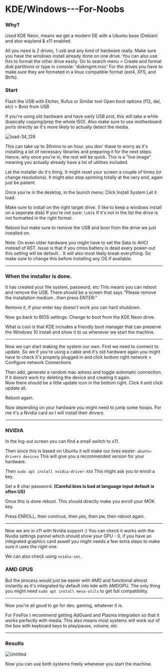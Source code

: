 # KDE/Windows---For-Noobs

### Why? 
Used KDE Neon, means we get a modern DE with a Ubuntu base (Debian) and also wayland & x11 enabled. 

All you need is 2 drives, 1 usb and any kind of hardware really. 
Make sure you have the windows install already done on one drive. You can also use this to format the other drive easily. 
Go to search menu > Create and format disk partitions or type in console: 'diskmgmt.msc' 
For the drives you have to make sure they are formated in a linux compatible format (ext4, XFS, and Btrfs). 

### Start
Flash the USB with Etcher, Rufus or Similar tool
Open boot options (f12, del, etc) > Boot from USB

If you're using old hardware and have early USB prot, this will take a while (basically copying/prep the whole ISO).
Also make sure to use motherboard ports directly as it's more likely to actually detect the media. 

![load-34_128](https://github.com/user-attachments/assets/a5d39ff6-4dd3-4dca-b1c4-c2322579d2a5)
 
This can take up to 30mins to an hour. you don' thave to worry as it's installing a lot of necessary libraries and preparing it for the next steps.
Hence, why once you're in, the rest will be quick. This is a "live image" meaning you actually already have a lot of utilities included.   

Let the installer do it's thing. It might reset your screen a couple of times (or change resolutions). 
It might also stop spinning totally at the very end, again just be patient.

Once you're in the desktop, in the launch menu: Click Install System
Let it load. 

Make sure to install on the right target drive. (I like to keep a windows install on a seperate disk) 
If you're not sure: `lsblk`
If it's not in the list the drive is not formatted in the right format. 

Reboot but make sure to remove the USB and boot from the drive we just installed on. 

Note:
On even older hardware you might have to set the Sata to AHCI instead of RST. Issue is that if you cmos battery is dead every power-out this setting will be default... 
It will also most likely break everything. 
So make sure to change this before installing any OS if available. 

---

### When the installer is done. 

It has created your file system, password, etc
This means you can reboot and remove the USB.
There should be a screen that says "Please remove the installation medium , then press ENTER:" 

Remove it, if your enter key doesn't work you can hard shutdown. 

Now go back to BIOS settings: 
Change to boot from the KDE Neon drive. 

What is cool is that KDE includes a friendly boot manager that can preserve the Windows 10 install and show it to us whenever we start the machine. 

---

Now we can start making the system our own. 
First we need to connect to update. So we if you're using a cable and it's old hardware again you might have to check it's properly plugged in and click bottom right network > Configure network Connections

Then add, generate a random mac adress and toggle automatic connection. If it doesnt work try deleting the device and creating it again.  
Now there should be a little update icon in the bottom right. Click it and click update all. 

Reboot again.

Now depending on your hardware you might need to jump some hoops. For me it's a Nvidia card so I will install their drivers. 

---
### NVIDIA 
In the log-out screen you can find a small switch to x11.

Then since this is based on Ubuntu it will make our lives easier: `ubuntu-drivers devices`
This will give you a recommended version for your hardware.  

Then `sudo apt install nvidia-driver-XXX`
This might ask you to enroll a key. 

Set a 8 char password. 
**(Careful bios is bad at language input default is often US)**

Once this is done reboot.
This should directly make you enroll your MOK key. 

Press ENROLL, then continue, then yes, then pw, then reboot again. 

---

Now we are in x11 with Nvidia support :)
You can check it works with the Nvidia settings pannel which should show your GPU - 0, if you have an integrated graphics card aswell you might needs a few extra steps to make sure it uses the right one. 

We can also check using `nvidia-smi`.

### AMD GPUS
But the process would just be easier with AMD and functional almost instantly as it's integrated by default into kde with AMDGPU. 
The only thing you might need `sudo apt install mesa-utils` to get full compatibility. 

---

Now you're all good to go for dev, gaming, whatever it is. 

For FireFox I recommend getting AdGuard and Plasma Integration so that it works perfectly with media. This also means most systems will work out of the box with keyboard keys to play/pause, volume, etc


---

### Results 
![Untitled](https://github.com/user-attachments/assets/c79aa5f3-61c2-4aae-afaf-5ef1932e6507)

Now you can use both systems freely whenever you start the machine. 




